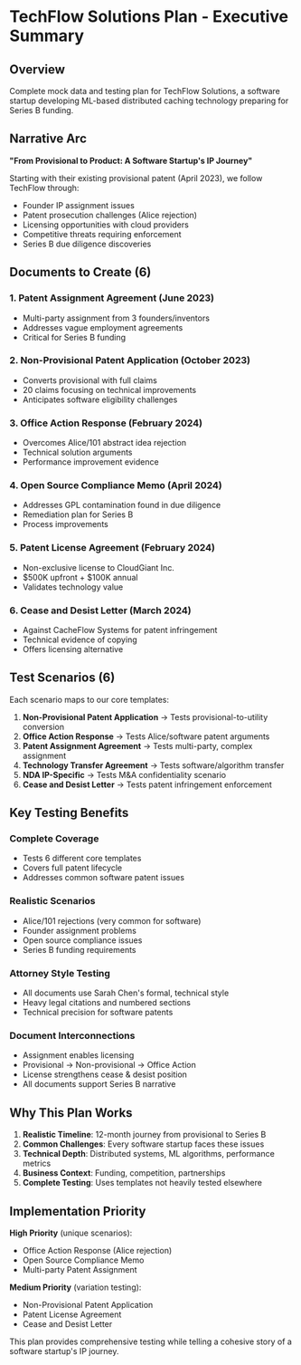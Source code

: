 # TechFlow Solutions Plan - Executive Summary

## Overview
Complete mock data and testing plan for TechFlow Solutions, a software startup developing ML-based distributed caching technology preparing for Series B funding.

## Narrative Arc
**"From Provisional to Product: A Software Startup's IP Journey"**

Starting with their existing provisional patent (April 2023), we follow TechFlow through:
- Founder IP assignment issues
- Patent prosecution challenges (Alice rejection)
- Licensing opportunities with cloud providers
- Competitive threats requiring enforcement
- Series B due diligence discoveries

## Documents to Create (6)

### 1. Patent Assignment Agreement (June 2023)
- Multi-party assignment from 3 founders/inventors
- Addresses vague employment agreements
- Critical for Series B funding

### 2. Non-Provisional Patent Application (October 2023)
- Converts provisional with full claims
- 20 claims focusing on technical improvements
- Anticipates software eligibility challenges

### 3. Office Action Response (February 2024)
- Overcomes Alice/101 abstract idea rejection
- Technical solution arguments
- Performance improvement evidence

### 4. Open Source Compliance Memo (April 2024)
- Addresses GPL contamination found in due diligence
- Remediation plan for Series B
- Process improvements

### 5. Patent License Agreement (February 2024)
- Non-exclusive license to CloudGiant Inc.
- $500K upfront + $100K annual
- Validates technology value

### 6. Cease and Desist Letter (March 2024)
- Against CacheFlow Systems for patent infringement
- Technical evidence of copying
- Offers licensing alternative

## Test Scenarios (6)

Each scenario maps to our core templates:

1. **Non-Provisional Patent Application** → Tests provisional-to-utility conversion
2. **Office Action Response** → Tests Alice/software patent arguments
3. **Patent Assignment Agreement** → Tests multi-party, complex assignment
4. **Technology Transfer Agreement** → Tests software/algorithm transfer
5. **NDA IP-Specific** → Tests M&A confidentiality scenario
6. **Cease and Desist Letter** → Tests patent infringement enforcement

## Key Testing Benefits

### Complete Coverage
- Tests 6 different core templates
- Covers full patent lifecycle
- Addresses common software patent issues

### Realistic Scenarios
- Alice/101 rejections (very common for software)
- Founder assignment problems
- Open source compliance issues
- Series B funding requirements

### Attorney Style Testing
- All documents use Sarah Chen's formal, technical style
- Heavy legal citations and numbered sections
- Technical precision for software patents

### Document Interconnections
- Assignment enables licensing
- Provisional → Non-provisional → Office Action
- License strengthens cease & desist position
- All documents support Series B narrative

## Why This Plan Works

1. **Realistic Timeline**: 12-month journey from provisional to Series B
2. **Common Challenges**: Every software startup faces these issues
3. **Technical Depth**: Distributed systems, ML algorithms, performance metrics
4. **Business Context**: Funding, competition, partnerships
5. **Complete Testing**: Uses templates not heavily tested elsewhere

## Implementation Priority

**High Priority** (unique scenarios):
- Office Action Response (Alice rejection)
- Open Source Compliance Memo
- Multi-party Patent Assignment

**Medium Priority** (variation testing):
- Non-Provisional Patent Application
- Patent License Agreement
- Cease and Desist Letter

This plan provides comprehensive testing while telling a cohesive story of a software startup's IP journey. 
